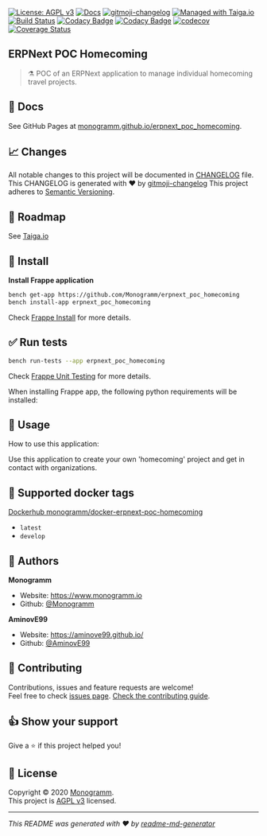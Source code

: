 [![License: AGPL v3][uri_license_image]][uri_license]
[![Docs](https://img.shields.io/badge/Docs-Github%20Pages-blue)](https://monogramm.github.io/erpnext_poc_homecoming/)
[![gitmoji-changelog](https://img.shields.io/badge/Changelog-gitmoji-blue.svg)](https://github.com/frinyvonnick/gitmoji-changelog)
[![Managed with Taiga.io](https://img.shields.io/badge/managed%20with-TAIGA.io-709f14.svg)](https://tree.taiga.io/project/monogrammbot-monogrammerpnext_poc_homecoming/ "Managed with Taiga.io")
[![Build Status](https://travis-ci.org/Monogramm/erpnext_poc_homecoming.svg)](https://travis-ci.org/Monogramm/erpnext_poc_homecoming)
[![Codacy Badge](https://api.codacy.com/project/badge/Grade/347f10fa884446c492b6ba8cd7f4d7fc)](https://app.codacy.com/gh/Monogramm/erpnext_poc_homecoming?utm_source=github.com&utm_medium=referral&utm_content=Monogramm/erpnext_poc_homecoming&utm_campaign=Badge_Grade_Dashboard)
[![Codacy Badge](https://api.codacy.com/project/badge/Coverage/273679c703bb4f02ba1aacb350f7b1c5)](https://www.codacy.com/gh/Monogramm/erpnext_poc_homecoming?utm_source=github.com&utm_medium=referral&utm_content=Monogramm/erpnext_poc_homecoming&utm_campaign=Badge_Coverage)
[![codecov](https://codecov.io/gh/Monogramm/erpnext_poc_homecoming/branch/master/graph/badge.svg)](https://codecov.io/gh/Monogramm/erpnext_poc_homecoming)
[![Coverage Status](https://coveralls.io/repos/github/Monogramm/erpnext_poc_homecoming/badge.svg?branch=master)](https://coveralls.io/github/Monogramm/erpnext_poc_homecoming?branch=master)

## ERPNext POC Homecoming

> :alembic: POC of an ERPNext application to manage individual homecoming travel projects.

## :blue_book: Docs

See GitHub Pages at [monogramm.github.io/erpnext_poc_homecoming](https://monogramm.github.io/erpnext_poc_homecoming/).

## :chart_with_upwards_trend: Changes

All notable changes to this project will be documented in [CHANGELOG](./CHANGELOG.md) file.
This CHANGELOG is generated with :heart: by [gitmoji-changelog](https://github.com/frinyvonnick/gitmoji-changelog)
This project adheres to [Semantic Versioning](https://semver.org/spec/v2.0.0.html).

## :bookmark: Roadmap

See [Taiga.io](https://tree.taiga.io/project/monogrammbot-monogrammerpnext_poc_homecoming/ "Taiga.io monogrammbot-monogrammerpnext_poc_homecoming")

## :construction: Install

**Install Frappe application**

```sh
bench get-app https://github.com/Monogramm/erpnext_poc_homecoming
bench install-app erpnext_poc_homecoming
```

Check [Frappe Install](https://github.com/frappe/frappe/wiki/The-Hitchhiker%27s-Guide-to-Installing-Frappe-on-Linux) for more details.

## :white_check_mark: Run tests

```sh
bench run-tests --app erpnext_poc_homecoming
```

Check [Frappe Unit Testing](https://frappe.io/docs/user/en/guides/automated-testing/unit-testing) for more details.

When installing Frappe app, the following python requirements will be installed:

## :rocket: Usage

How to use this application:

Use this application to create your own 'homecoming' project and get in contact with organizations.

## :whale: Supported docker tags

[Dockerhub monogramm/docker-erpnext-poc-homecoming](https://hub.docker.com/r/monogramm/docker-erpnext-poc-homecoming/)
* `latest`
* `develop`

## :bust_in_silhouette: Authors

**Monogramm**

-   Website: <https://www.monogramm.io>
-   Github: [@Monogramm](https://github.com/Monogramm)

**AminovE99**

-   Website: <https://aminove99.github.io/>
-   Github: [@AminovE99](https://github.com/AminovE99)

## :handshake: Contributing

Contributions, issues and feature requests are welcome!<br />Feel free to check [issues page](https://github.com/Monogramm/erpnext_poc_homecoming/issues).
[Check the contributing guide](./CONTRIBUTING.md).<br />

## :thumbsup: Show your support

Give a :star: if this project helped you!

## :page_facing_up: License

Copyright © 2020 [Monogramm](https://github.com/Monogramm).<br />
This project is [AGPL v3](uri_license) licensed.

* * *

_This README was generated with :heart: by [readme-md-generator](https://github.com/kefranabg/readme-md-generator)_

[uri_license]: https://opensource.org/licenses/AGPL-3.0

[uri_license_image]: https://img.shields.io/badge/license-AGPL%20v3-blue

